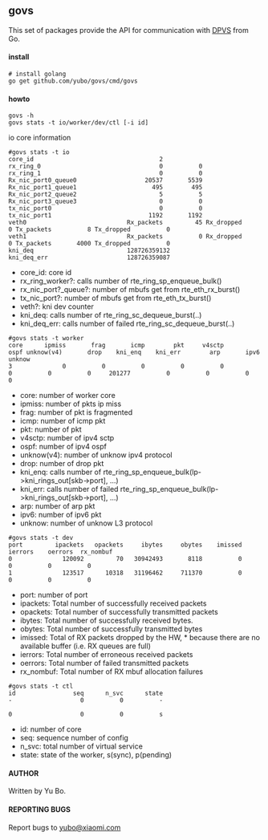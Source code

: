 ## govs

This set of packages provide the API for communication with [DPVS](http://git.n.xiaomi.com/dpvs/vs/) from Go.

#### install

```
# install golang
go get github.com/yubo/govs/cmd/govs
```

#### howto

```
govs -h
govs stats -t io/worker/dev/ctl [-i id]
```

io core information

```
#govs stats -t io
core_id                                   2
rx_ring_0                                 0          0
rx_ring_1                                 0          0
Rx_nic_port0_queue0                   20537       5539
Rx_nic_port1_queue1                     495        495
Rx_nic_port2_queue2                       5          5
Rx_nic_port3_queue3                       0          0
tx_nic_port0                              0          0
tx_nic_port1                           1192       1192
veth0                            Rx_packets         45 Rx_dropped          0 Tx_packets          8 Tx_dropped          0
veth1                            Rx_packets          0 Rx_dropped          0 Tx_packets       4000 Tx_dropped          0
kni_deq                          128726359132
kni_deq_err                      128726359087
```

- core_id: core id
- rx_ring_worker?:  calls number of rte_ring_sp_enqueue_bulk()
- rx_nic_port?_queue?:  number of mbufs get from rte_eth_rx_burst()
- tx_nic_port?:  number of mbufs get from rte_eth_tx_burst()
- veth?: kni dev counter
- kni_deq:     calls number of rte_ring_sc_dequeue_burst(..)
- kni_deq_err: calls number of failed rte_ring_sc_dequeue_burst(..)


```
#govs stats -t worker
core      ipmiss       frag       icmp        pkt     v4sctp       ospf unknow(v4)       drop    kni_enq    kni_err        arp       ipv6     unknow
3              0          0          0          0          0          0          0          0     201277          0          0          0          0
```

- core: number of worker core
- ipmiss: number of pkts ip miss 
- frag: number of pkt is fragmented
- icmp: number of icmp pkt
- pkt: number of pkt
- v4sctp: number of ipv4 sctp
- ospf: number of ipv4 ospf
- unknow(v4): number of unknow ipv4 protocol
- drop: number of drop pkt
- kni_enq:   calls number of rte_ring_sp_enqueue_bulk(lp->kni_rings_out[skb->port], ...)
- kni_err:   calls number of failed rte_ring_sp_enqueue_bulk(lp->kni_rings_out[skb->port], ...)
- arp: number of arp pkt
- ipv6: number of ipv6 pkt
- unknow: number of unknow L3 protocol

```
#govs stats -t dev
port         ipackets   opackets     ibytes     obytes    imissed    ierrors    oerrors  rx_nombuf
0              120092         70   30942493       8118          0          0          0          0
1              123517      10318   31196462     711370          0          0          0          0
```

- port: number of port
- ipackets: Total number of successfully received packets
- opackets: Total number of successfully transmitted packets
- ibytes: Total number of successfully received bytes.
- obytes: Total number of successfully transmitted bytes
- imissed: Total of RX packets dropped by the HW, * because there are no available buffer (i.e. RX queues are full)
- ierrors: Total number of erroneous received packets
- oerrors: Total number of failed transmitted packets
- rx_nombuf: Total number of RX mbuf allocation failures



```
#govs stats -t ctl
id                seq      n_svc      state
-                   0          0          -

0                   0          0          s
```

- id: number of core
- seq: sequence number of config
- n_svc: total number of virtual service
- state: state of the worker, s(sync), p(pending)


#### AUTHOR

Written by Yu Bo.

#### REPORTING BUGS

Report bugs to yubo@xiaomi.com
